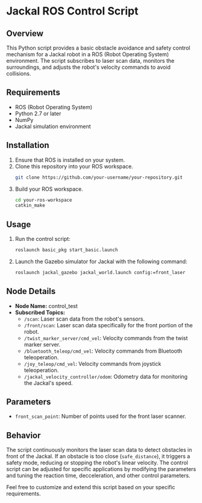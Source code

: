 # Jackal ROS Control Script

## Overview
This Python script provides a basic obstacle avoidance and safety control mechanism for a Jackal robot in a ROS (Robot Operating System) environment. The script subscribes to laser scan data, monitors the surroundings, and adjusts the robot's velocity commands to avoid collisions.

## Requirements
- ROS (Robot Operating System)
- Python 2.7 or later
- NumPy
- Jackal simulation environment

## Installation
1. Ensure that ROS is installed on your system.
2. Clone this repository into your ROS workspace.
   ~~~bash
   git clone https://github.com/your-username/your-repository.git
   ~~~
3. Build your ROS workspace.
   ~~~bash
   cd your-ros-workspace
   catkin_make
   ~~~

## Usage
1. Run the control script:
   ~~~bash
   roslaunch basic_pkg start_basic.launch 
   ~~~
2. Launch the Gazebo simulator for Jackal with the following command:
   ~~~bash
   roslaunch jackal_gazebo jackal_world.launch config:=front_laser
   ~~~



## Node Details
- **Node Name:** control_test
- **Subscribed Topics:**
  - `/scan`: Laser scan data from the robot's sensors.
  - `/front/scan`: Laser scan data specifically for the front portion of the robot.
  - `/twist_marker_server/cmd_vel`: Velocity commands from the twist marker server.
  - `/bluetooth_teleop/cmd_vel`: Velocity commands from Bluetooth teleoperation.
  - `/joy_teleop/cmd_vel`: Velocity commands from joystick teleoperation.
  - `/jackal_velocity_controller/odom`: Odometry data for monitoring the Jackal's speed.

## Parameters
- `front_scan_point`: Number of points used for the front laser scanner.

## Behavior
The script continuously monitors the laser scan data to detect obstacles in front of the Jackal. If an obstacle is too close (`safe_distance`), it triggers a safety mode, reducing or stopping the robot's linear velocity. The control script can be adjusted for specific applications by modifying the parameters and tuning the reaction time, decceleration, and other control parameters.

Feel free to customize and extend this script based on your specific requirements.
